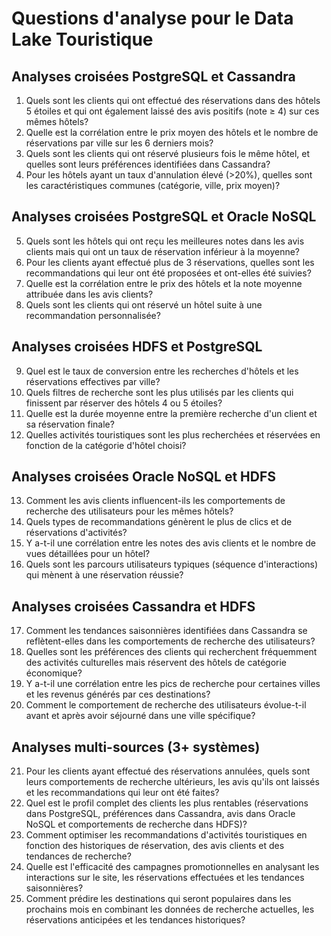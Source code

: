 # Questions d'analyse pour le Data Lake Touristique

## Analyses croisées PostgreSQL et Cassandra
1. Quels sont les clients qui ont effectué des réservations dans des hôtels 5 étoiles et qui ont également laissé des avis positifs (note ≥ 4) sur ces mêmes hôtels?
2. Quelle est la corrélation entre le prix moyen des hôtels et le nombre de réservations par ville sur les 6 derniers mois?
3. Quels sont les clients qui ont réservé plusieurs fois le même hôtel, et quelles sont leurs préférences identifiées dans Cassandra?
4. Pour les hôtels ayant un taux d'annulation élevé (>20%), quelles sont les caractéristiques communes (catégorie, ville, prix moyen)?

## Analyses croisées PostgreSQL et Oracle NoSQL
5. Quels sont les hôtels qui ont reçu les meilleures notes dans les avis clients mais qui ont un taux de réservation inférieur à la moyenne?
6. Pour les clients ayant effectué plus de 3 réservations, quelles sont les recommandations qui leur ont été proposées et ont-elles été suivies?
7. Quelle est la corrélation entre le prix des hôtels et la note moyenne attribuée dans les avis clients?
8. Quels sont les clients qui ont réservé un hôtel suite à une recommandation personnalisée?

## Analyses croisées HDFS et PostgreSQL
9. Quel est le taux de conversion entre les recherches d'hôtels et les réservations effectives par ville?
10. Quels filtres de recherche sont les plus utilisés par les clients qui finissent par réserver des hôtels 4 ou 5 étoiles?
11. Quelle est la durée moyenne entre la première recherche d'un client et sa réservation finale?
12. Quelles activités touristiques sont les plus recherchées et réservées en fonction de la catégorie d'hôtel choisi?

## Analyses croisées Oracle NoSQL et HDFS
13. Comment les avis clients influencent-ils les comportements de recherche des utilisateurs pour les mêmes hôtels?
14. Quels types de recommandations génèrent le plus de clics et de réservations d'activités?
15. Y a-t-il une corrélation entre les notes des avis clients et le nombre de vues détaillées pour un hôtel?
16. Quels sont les parcours utilisateurs typiques (séquence d'interactions) qui mènent à une réservation réussie?

## Analyses croisées Cassandra et HDFS
17. Comment les tendances saisonnières identifiées dans Cassandra se reflètent-elles dans les comportements de recherche des utilisateurs?
18. Quelles sont les préférences des clients qui recherchent fréquemment des activités culturelles mais réservent des hôtels de catégorie économique?
19. Y a-t-il une corrélation entre les pics de recherche pour certaines villes et les revenus générés par ces destinations?
20. Comment le comportement de recherche des utilisateurs évolue-t-il avant et après avoir séjourné dans une ville spécifique?

## Analyses multi-sources (3+ systèmes)
21. Pour les clients ayant effectué des réservations annulées, quels sont leurs comportements de recherche ultérieurs, les avis qu'ils ont laissés et les recommandations qui leur ont été faites?
22. Quel est le profil complet des clients les plus rentables (réservations dans PostgreSQL, préférences dans Cassandra, avis dans Oracle NoSQL et comportements de recherche dans HDFS)?
23. Comment optimiser les recommandations d'activités touristiques en fonction des historiques de réservation, des avis clients et des tendances de recherche?
24. Quelle est l'efficacité des campagnes promotionnelles en analysant les interactions sur le site, les réservations effectuées et les tendances saisonnières?
25. Comment prédire les destinations qui seront populaires dans les prochains mois en combinant les données de recherche actuelles, les réservations anticipées et les tendances historiques? 